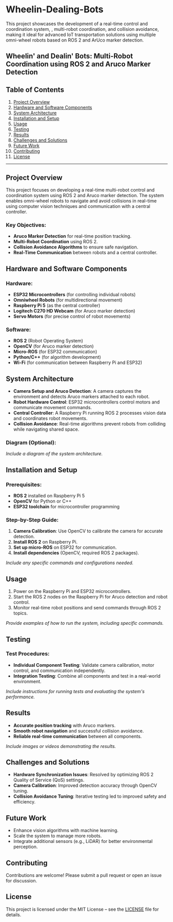 # Wheelin-Dealing-Bots
This project showcases the development of a real-time control and coordination system, , multi-robot coordination, and collision avoidance, making it ideal for advanced IoT transportation solutions using multiple omni-wheel robots based on ROS 2 and ArUco marker detection.

## Wheelin' and Dealin' Bots: Multi-Robot Coordination using ROS 2 and Aruco Marker Detection

## Table of Contents
1. [Project Overview](#project-overview)
2. [Hardware and Software Components](#hardware-and-software-components)
3. [System Architecture](#system-architecture)
4. [Installation and Setup](#installation-and-setup)
5. [Usage](#usage)
6. [Testing](#testing)
7. [Results](#results)
8. [Challenges and Solutions](#challenges-and-solutions)
9. [Future Work](#future-work)
10. [Contributing](#contributing)
11. [License](#license)

---

## Project Overview
This project focuses on developing a real-time multi-robot control and coordination system using ROS 2 and Aruco marker detection. The system enables omni-wheel robots to navigate and avoid collisions in real-time using computer vision techniques and communication with a central controller.

### Key Objectives:
- **Aruco Marker Detection** for real-time position tracking.
- **Multi-Robot Coordination** using ROS 2.
- **Collision Avoidance Algorithms** to ensure safe navigation.
- **Real-Time Communication** between robots and a central controller.

## Hardware and Software Components
### Hardware:
- **ESP32 Microcontrollers** (for controlling individual robots)
- **Omniwheel Robots** (for multidirectional movement)
- **Raspberry Pi 5** (as the central controller)
- **Logitech C270 HD Webcam** (for Aruco marker detection)
- **Servo Motors** (for precise control of robot movements)

### Software:
- **ROS 2** (Robot Operating System)
- **OpenCV** (for Aruco marker detection)
- **Micro-ROS** (for ESP32 communication)
- **Python/C++** (for algorithm development)
- **Wi-Fi** (for communication between Raspberry Pi and ESP32)

## System Architecture
- **Camera Setup and Aruco Detection**: A camera captures the environment and detects Aruco markers attached to each robot.
- **Robot Hardware Control**: ESP32 microcontrollers control motors and communicate movement commands.
- **Central Controller**: A Raspberry Pi running ROS 2 processes vision data and coordinates robot movements.
- **Collision Avoidance**: Real-time algorithms prevent robots from colliding while navigating shared space.

### Diagram (Optional):
_Include a diagram of the system architecture._

## Installation and Setup
### Prerequisites:
- **ROS 2** installed on Raspberry Pi 5
- **OpenCV** for Python or C++
- **ESP32 toolchain** for microcontroller programming

### Step-by-Step Guide:
1. **Camera Calibration**: Use OpenCV to calibrate the camera for accurate detection.
2. **Install ROS 2** on Raspberry Pi.
3. **Set up micro-ROS** on ESP32 for communication.
4. **Install dependencies** (OpenCV, required ROS 2 packages).

_Include any specific commands and configurations needed._

## Usage
1. Power on the Raspberry Pi and ESP32 microcontrollers.
2. Start the ROS 2 nodes on the Raspberry Pi for Aruco detection and robot control.
3. Monitor real-time robot positions and send commands through ROS 2 topics.

_Provide examples of how to run the system, including specific commands._

## Testing
### Test Procedures:
- **Individual Component Testing**: Validate camera calibration, motor control, and communication independently.
- **Integration Testing**: Combine all components and test in a real-world environment.

_Include instructions for running tests and evaluating the system's performance._

## Results
- **Accurate position tracking** with Aruco markers.
- **Smooth robot navigation** and successful collision avoidance.
- **Reliable real-time communication** between all components.

_Include images or videos demonstrating the results._

## Challenges and Solutions
- **Hardware Synchronization Issues**: Resolved by optimizing ROS 2 Quality of Service (QoS) settings.
- **Camera Calibration**: Improved detection accuracy through OpenCV tuning.
- **Collision Avoidance Tuning**: Iterative testing led to improved safety and efficiency.

## Future Work
- Enhance vision algorithms with machine learning.
- Scale the system to manage more robots.
- Integrate additional sensors (e.g., LiDAR) for better environmental perception.

## Contributing
Contributions are welcome! Please submit a pull request or open an issue for discussion.

## License
This project is licensed under the MIT License – see the [LICENSE](LICENSE) file for details.
